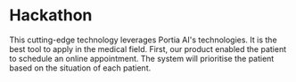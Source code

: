 # Hackathon

This cutting-edge technology leverages Portia AI's technologies. It is the best tool to apply in the medical field. First, our product enabled the patient to schedule an online appointment. The system will prioritise the patient based on the  situation of each patient.
